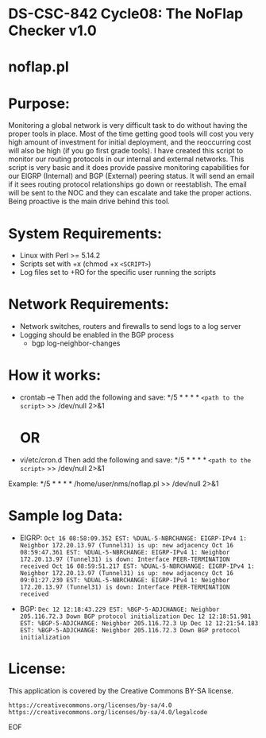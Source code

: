 # DS-CSC-842 Cycle08: The NoFlap Checker v1.0
# noflap.pl

# Purpose:
Monitoring a global network is very difficult task to do without having the proper tools in place. Most of the time getting good tools will cost you very high amount of investment for initial deployment, and the reoccurring cost will also be high (if you go first grade tools). I have created this script to monitor our routing protocols in our internal and external networks. This script is very basic and it does provide passive monitoring capabilities for our EIGRP (Internal) and BGP (External) peering status. It will send an email if it sees routing protocol relationships go down or reestablish. The email will be sent to the NOC and they can escalate and take the proper actions. Being proactive is the main drive behind this tool.    

# System Requirements: 
- Linux with Perl >= 5.14.2
- Scripts set with +x (chmod +x `<SCRIPT>`)
- Log files set to +RO for the specific user running the scripts 

# Network Requirements:
- Network switches, routers and firewalls to send logs to a log server
- Logging should be enabled in the BGP process
    - bgp log-neighbor-changes 

# How it works: 
- crontab –e 
Then add the following and save: */5 * * * * `<path to the script>` >> /dev/null 2>&1
   # OR
- vi/etc/cron.d
Then add the following and save: */5 * * * * `<path to the script>` >> /dev/null 2>&1

Example:
*/5 * * * * /home/user/nms/noflap.pl >> /dev/null 2>&1

# Sample log Data:
- EIGRP: 
`Oct 16 08:58:09.352 EST: %DUAL-5-NBRCHANGE: EIGRP-IPv4 1: Neighbor 172.20.13.97 (Tunnel31) is up: new adjacency
Oct 16 08:59:47.361 EST: %DUAL-5-NBRCHANGE: EIGRP-IPv4 1: Neighbor 172.20.13.97 (Tunnel31) is down: Interface PEER-TERMINATION received
Oct 16 08:59:51.217 EST: %DUAL-5-NBRCHANGE: EIGRP-IPv4 1: Neighbor 172.20.13.97 (Tunnel31) is up: new adjacency
Oct 16 09:01:27.230 EST: %DUAL-5-NBRCHANGE: EIGRP-IPv4 1: Neighbor 172.20.13.97 (Tunnel31) is down: Interface PEER-TERMINATION received`

- BGP: 
`Dec 12 12:18:43.229 EST: %BGP-5-ADJCHANGE: Neighbor 205.116.72.3 Down BGP protocol initialization
Dec 12 12:18:51.981 EST: %BGP-5-ADJCHANGE: Neighbor 205.116.72.3 Up
Dec 12 12:21:54.183 EST: %BGP-5-ADJCHANGE: Neighbor 205.116.72.3 Down BGP protocol initialization`


# License:

This application is covered by the Creative Commons BY-SA license.

    https://creativecommons.org/licenses/by-sa/4.0
    https://creativecommons.org/licenses/by-sa/4.0/legalcode

EOF


